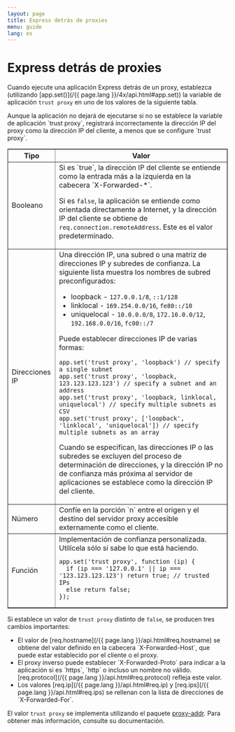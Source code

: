 ```yaml
---
layout: page
title: Express detrás de proxies
menu: guide
lang: es
---
```


# Express detrás de proxies

Cuando ejecute una aplicación Express detrás de un proxy, establezca (utilizando [app.set()](/{{ page.lang }}/4x/api.html#app.set)) la variable de aplicación `trust proxy` en uno de los valores de la siguiente tabla.

<div class="doc-box doc-info" markdown="1">
Aunque la aplicación no dejará de ejecutarse si no se establece la variable de aplicación `trust proxy`, registrará incorrectamente la dirección IP del proxy como la dirección IP del cliente, a menos que se configure `trust proxy`.
</div>

<table class="doctable" border="1" markdown="1">
  <thead><tr><th>Tipo</th><th>Valor</th></tr></thead>
  <tbody>
    <tr>
      <td>Booleano</td>
<td markdown="1">
Si es `true`, la dirección IP del cliente se entiende como la entrada más a la izquierda en la cabecera `X-Forwarded-*`.

Si es `false`, la aplicación se entiende como orientada directamente a Internet, y la dirección IP del cliente se obtiene de `req.connection.remoteAddress`. Este es el valor predeterminado.

</td>
    </tr>
    <tr>
      <td>Direcciones IP</td>
<td markdown="1">
Una dirección IP, una subred o una matriz de direcciones IP y subredes de confianza. La siguiente lista muestra los nombres de subred preconfigurados:

- loopback - `127.0.0.1/8`, `::1/128`
- linklocal - `169.254.0.0/16`, `fe80::/10`
- uniquelocal - `10.0.0.0/8`, `172.16.0.0/12`, `192.168.0.0/16`, `fc00::/7`

Puede establecer direcciones IP de varias formas:

<pre>
<code class="language-js" translate="no">app.set('trust proxy', 'loopback') // specify a single subnet
app.set('trust proxy', 'loopback, 123.123.123.123') // specify a subnet and an address
app.set('trust proxy', 'loopback, linklocal, uniquelocal') // specify multiple subnets as CSV
app.set('trust proxy', ['loopback', 'linklocal', 'uniquelocal']) // specify multiple subnets as an array</code>
</pre>

Cuando se especifican, las direcciones IP o las subredes se excluyen del proceso de determinación de direcciones, y la dirección IP no de confianza más próxima al servidor de aplicaciones se establece como la dirección IP del cliente.

</td>
    </tr>
    <tr>
      <td>Número</td>
<td markdown="1">
Confíe en la porción `n` entre el origen y el destino del servidor proxy accesible externamente como el cliente.
</td>
    </tr>
    <tr>
      <td>Función</td>
<td markdown="1">
Implementación de confianza personalizada. Utilícela sólo si sabe lo que está haciendo.
<pre>
<code class="language-js" translate="no">app.set('trust proxy', function (ip) {
  if (ip === '127.0.0.1' || ip === '123.123.123.123') return true; // trusted IPs
  else return false;
});</code>
</pre>
</td>
    </tr>
  </tbody>
</table>

Si establece un valor de `trust proxy` distinto de `false`, se producen tres cambios importantes:

<ul>
  <li markdown="1">El valor de [req.hostname](/{{ page.lang }}/api.html#req.hostname) se obtiene del valor definido en la cabecera `X-Forwarded-Host`, que puede estar establecido por el cliente o el proxy.
  </li>
  <li markdown="1">El proxy inverso puede establecer `X-Forwarded-Proto` para indicar a la aplicación si es `https`, `http` o incluso un nombre no válido. [req.protocol](/{{ page.lang }}/api.html#req.protocol) refleja este valor.
  </li>
  <li markdown="1">Los valores [req.ip](/{{ page.lang }}/api.html#req.ip) y [req.ips](/{{ page.lang }}/api.html#req.ips) se rellenan con la lista de direcciones de `X-Forwarded-For`.
  </li>
</ul>

El valor `trust proxy` se implementa utilizando el paquete [proxy-addr](https://www.npmjs.com/package/proxy-addr). Para obtener más información, consulte su documentación.
